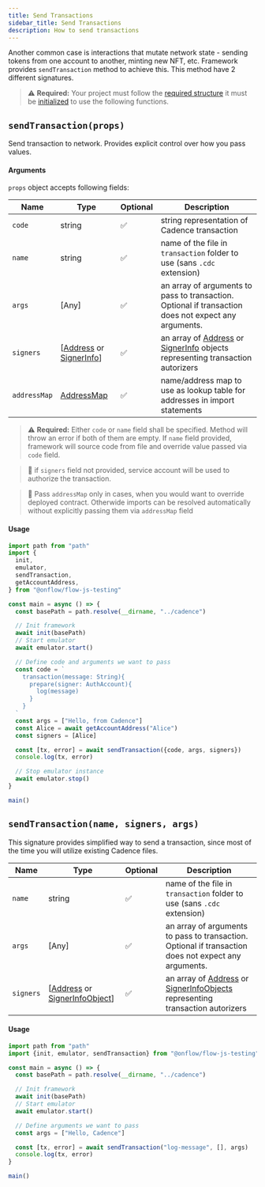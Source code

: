 ```yaml
---
title: Send Transactions
sidebar_title: Send Transactions
description: How to send transactions
---
```


Another common case is interactions that mutate network state - sending tokens from one account to another, minting new NFT, etc. Framework provides `sendTransaction` method to achieve this. This method have 2 different signatures.

> ⚠️ **Required:** Your project must follow the [required structure](./structure.md) it must be [initialized](./init.md) to use the following functions.

## `sendTransaction(props)`

Send transaction to network.
Provides explicit control over how you pass values.

#### Arguments

`props` object accepts following fields:

| Name         | Type                                                                                                       | Optional | Description                                                                                                                                                      |
| ------------ | ---------------------------------------------------------------------------------------------------------- | -------- | ---------------------------------------------------------------------------------------------------------------------------------------------------------------- |
| `code`       | string                                                                                                     | ✅       | string representation of Cadence transaction                                                                                                                     |
| `name`       | string                                                                                                     | ✅       | name of the file in `transaction` folder to use (sans `.cdc` extension)                                                                                          |
| `args`       | [Any]                                                                                                      | ✅       | an array of arguments to pass to transaction. Optional if transaction does not expect any arguments.                                                             |
| `signers`    | [[Address](https://docs.onflow.org/fcl/reference/api/#address) or [SignerInfo](./api.md#signerinfoobject)] | ✅       | an array of [Address](https://docs.onflow.org/fcl/reference/api/#address) or [SignerInfo](./api.md#signerinfoobject) objects representing transaction autorizers |
| `addressMap` | [AddressMap](./api.md#addressmap)                                                                          | ✅       | name/address map to use as lookup table for addresses in import statements                                                                                       |

> ⚠️ **Required:** Either `code` or `name` field shall be specified. Method will throw an error if both of them are empty.
> If `name` field provided, framework will source code from file and override value passed via `code` field.

> 📣 if `signers` field not provided, service account will be used to authorize the transaction.

> 📣 Pass `addressMap` only in cases, when you would want to override deployed contract. Otherwide
> imports can be resolved automatically without explicitly passing them via `addressMap` field

#### Usage

```javascript
import path from "path"
import {
  init,
  emulator,
  sendTransaction,
  getAccountAddress,
} from "@onflow/flow-js-testing"

const main = async () => {
  const basePath = path.resolve(__dirname, "../cadence")

  // Init framework
  await init(basePath)
  // Start emulator
  await emulator.start()

  // Define code and arguments we want to pass
  const code = `
    transaction(message: String){
      prepare(signer: AuthAccount){
        log(message)
      }
    }
  `
  const args = ["Hello, from Cadence"]
  const Alice = await getAccountAddress("Alice")
  const signers = [Alice]

  const [tx, error] = await sendTransaction({code, args, signers})
  console.log(tx, error)

  // Stop emulator instance
  await emulator.stop()
}

main()
```

## `sendTransaction(name, signers, args)`

This signature provides simplified way to send a transaction, since most of the time you will utilize existing
Cadence files.

| Name      | Type                                                                                                             | Optional | Description                                                                                                                                                     |
| --------- | ---------------------------------------------------------------------------------------------------------------- | -------- | --------------------------------------------------------------------------------------------------------------------------------------------------------------- |
| `name`    | string                                                                                                           | ✅       | name of the file in `transaction` folder to use (sans `.cdc` extension)                                                                                         |
| `args`    | [Any]                                                                                                            | ✅       | an array of arguments to pass to transaction. Optional if transaction does not expect any arguments.                                                            |
| `signers` | [[Address](https://docs.onflow.org/fcl/reference/api/#address) or [SignerInfoObject](./api.md#signerinfoobject)] | ✅       | an array of [Address](https://docs.onflow.org/fcl/reference/api/#address) or [SignerInfoObjects](./api.md#signerinfoobject) representing transaction autorizers |

#### Usage

```javascript
import path from "path"
import {init, emulator, sendTransaction} from "@onflow/flow-js-testing"

const main = async () => {
  const basePath = path.resolve(__dirname, "../cadence")

  // Init framework
  await init(basePath)
  // Start emulator
  await emulator.start()

  // Define arguments we want to pass
  const args = ["Hello, Cadence"]

  const [tx, error] = await sendTransaction("log-message", [], args)
  console.log(tx, error)
}

main()
```
